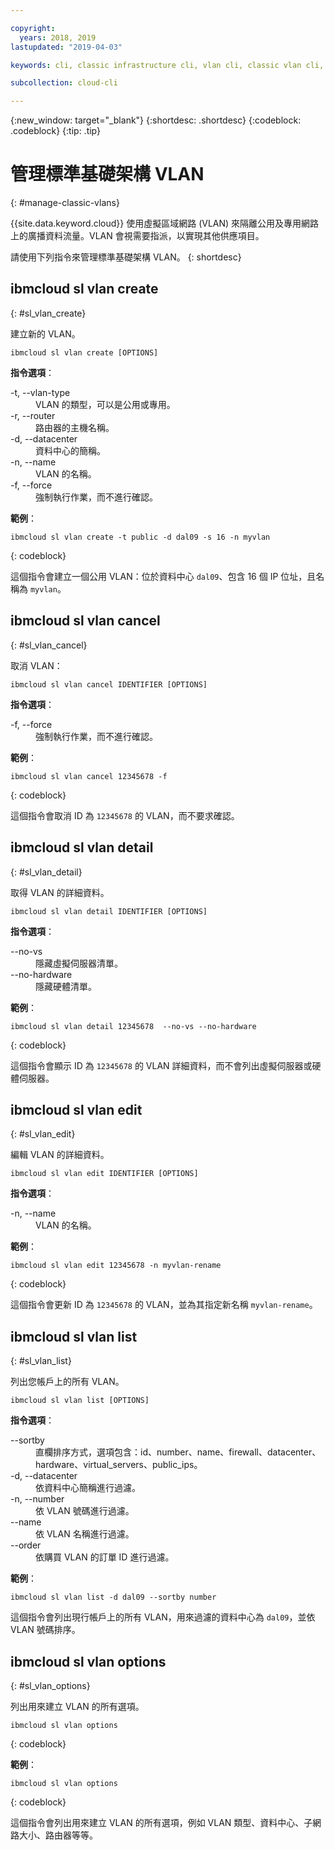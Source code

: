 ```yaml
---

copyright:
  years: 2018, 2019
lastupdated: "2019-04-03"

keywords: cli, classic infrastructure cli, vlan cli, classic vlan cli, ibmcloud sl vlan, manage virtual network cli

subcollection: cloud-cli

---
```


{:new_window: target="_blank"}
{:shortdesc: .shortdesc}
{:codeblock: .codeblock}
{:tip: .tip}

# 管理標準基礎架構 VLAN
{: #manage-classic-vlans}

{{site.data.keyword.cloud}} 使用虛擬區域網路 (VLAN) 來隔離公用及專用網路上的廣播資料流量。VLAN 會視需要指派，以實現其他供應項目。

請使用下列指令來管理標準基礎架構 VLAN。
{: shortdesc}

## ibmcloud sl vlan create
{: #sl_vlan_create}

建立新的 VLAN。
```
ibmcloud sl vlan create [OPTIONS]
```

<strong>指令選項</strong>：
<dl>
<dt>-t, --vlan-type</dt>
<dd>VLAN 的類型，可以是公用或專用。</dd>
<dt>-r, --router</dt>
<dd>路由器的主機名稱。</dd>
<dt>-d, --datacenter</dt>
<dd>資料中心的簡稱。</dd>
<dt>-n, --name</dt>
<dd>VLAN 的名稱。</dd>
<dt>-f, --force</dt>
<dd>強制執行作業，而不進行確認。</dd>
</dl>

**範例**：
```
ibmcloud sl vlan create -t public -d dal09 -s 16 -n myvlan
```
{: codeblock}

這個指令會建立一個公用 VLAN：位於資料中心 `dal09`、包含 16 個 IP 位址，且名稱為 `myvlan`。

## ibmcloud sl vlan cancel
{: #sl_vlan_cancel}

取消 VLAN：
```
ibmcloud sl vlan cancel IDENTIFIER [OPTIONS]
```

<strong>指令選項</strong>：
<dl>
<dt>-f, --force</dt>
<dd>強制執行作業，而不進行確認。</dd>
</dl>

**範例**：
```
ibmcloud sl vlan cancel 12345678 -f
```
{: codeblock}

這個指令會取消 ID 為 `12345678` 的 VLAN，而不要求確認。

## ibmcloud sl vlan detail
{: #sl_vlan_detail}

取得 VLAN 的詳細資料。
```
ibmcloud sl vlan detail IDENTIFIER [OPTIONS]
```

<strong>指令選項</strong>：
<dl>
<dt>--no-vs</dt>
<dd>隱藏虛擬伺服器清單。</dd>
<dt>--no-hardware</dt>
<dd>隱藏硬體清單。</dd>
</dl>

**範例**：
```
ibmcloud sl vlan detail 12345678  --no-vs --no-hardware
```
{: codeblock}

這個指令會顯示 ID 為 `12345678` 的 VLAN 詳細資料，而不會列出虛擬伺服器或硬體伺服器。

## ibmcloud sl vlan edit
{: #sl_vlan_edit}

編輯 VLAN 的詳細資料。
```
ibmcloud sl vlan edit IDENTIFIER [OPTIONS]
```

<strong>指令選項</strong>：
<dl>
<dt>-n, --name</dt>
<dd>VLAN 的名稱。</dd>
</dl>

**範例**：
```
ibmcloud sl vlan edit 12345678 -n myvlan-rename
```
{: codeblock}

這個指令會更新 ID 為 `12345678` 的 VLAN，並為其指定新名稱 `myvlan-rename`。

## ibmcloud sl vlan list
{: #sl_vlan_list}

列出您帳戶上的所有 VLAN。
```
ibmcloud sl vlan list [OPTIONS]
```

<strong>指令選項</strong>：
<dl>
<dt>--sortby</dt>
<dd>直欄排序方式，選項包含：id、number、name、firewall、datacenter、hardware、virtual_servers、public_ips。</dd>
<dt>-d, --datacenter</dt>
<dd>依資料中心簡稱進行過濾。</dd>
<dt>-n, --number</dt>
<dd>依 VLAN 號碼進行過濾。</dd>
<dt>--name</dt>
<dd>依 VLAN 名稱進行過濾。</dd>
<dt>--order</dt>
<dd>依購買 VLAN 的訂單 ID 進行過濾。</dd>
</dl>

**範例**：
```
ibmcloud sl vlan list -d dal09 --sortby number
```
這個指令會列出現行帳戶上的所有 VLAN，用來過濾的資料中心為 `dal09`，並依 VLAN 號碼排序。

## ibmcloud sl vlan options
{: #sl_vlan_options}

列出用來建立 VLAN 的所有選項。
```
ibmcloud sl vlan options
```
{: codeblock}

**範例**：
```
ibmcloud sl vlan options
```
{: codeblock}

這個指令會列出用來建立 VLAN 的所有選項，例如 VLAN 類型、資料中心、子網路大小、路由器等等。

